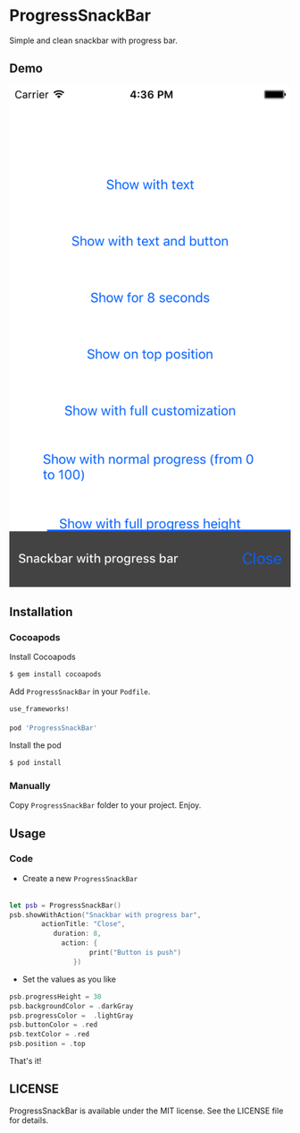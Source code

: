 ProgressSnackBar
=======================
Simple and clean snackbar with progress bar.

## Demo
![Example App](https://github.com/BambooCode/ProgressSnackBar/blob/master/screenshots/screenshot.png "ProgressSnackBar")

## Installation

### Cocoapods

Install Cocoapods

```bash
$ gem install cocoapods
```

Add `ProgressSnackBar` in your `Podfile`.

```ruby
use_frameworks!

pod 'ProgressSnackBar'
```

Install the pod

```bash
$ pod install
```

### Manually

Copy `ProgressSnackBar` folder to your project. Enjoy.


## Usage

### Code
- Create a new `ProgressSnackBar`
```swift

let psb = ProgressSnackBar()
psb.showWithAction("Snackbar with progress bar",
        actionTitle: "Close",
           duration: 8,
             action: {
                    print("Button is push")
                })
```
- Set the values as you like
```swift
psb.progressHeight = 30
psb.backgroundColor = .darkGray
psb.progressColor =  .lightGray
psb.buttonColor = .red
psb.textColor = .red
psb.position = .top

```
   
   That's it!

## LICENSE

ProgressSnackBar is available under the MIT license. See the LICENSE file for details.
